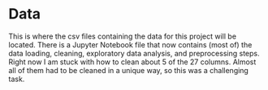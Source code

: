 # Data
 This is where the csv files containing the data for this project will be located. There is a Jupyter Notebook file that now contains (most of) the data loading, cleaning, exploratory data analysis, and preprocessing steps. Right now I am stuck with how to clean about 5 of the 27 columns. Almost all of them had to be cleaned in a unique way, so this was a challenging task. 
